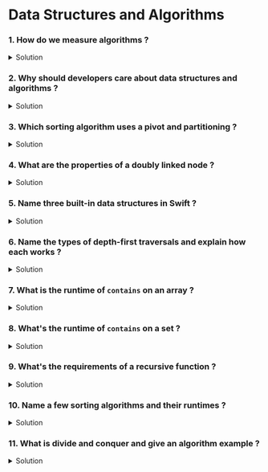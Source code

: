 # Data Structures and Algorithms

### 1. How do we measure algorithms ?

<details>
  <summary>Solution</summary>

We measure algorithms primarily by **how their resource usage grows** with input size. The most common metrics:

**1. Time complexity (asymptotic)**

* Describes how the number of basic operations grows as input size `n` grows.
* Captured with Big-O notation (upper bound). Also used:

  * **Big-O** `O(f(n))` — worst-case upper bound.
  * **Big-Ω** `Ω(f(n))` — best-case lower bound.
  * **Big-Θ** `Θ(f(n))` — tight bound (both upper & lower).

**2. Space complexity**

* Amount of extra memory the algorithm uses (auxiliary space), e.g. `O(1)` (constant), `O(n)` (linear).

**3. Average / Worst / Best / Amortized**

* *Worst-case* (e.g., Quicksort worst `O(n^2)`), *average-case* (expected), *best-case* (ideal input), *amortized* (cost averaged across many operations, e.g., dynamic array append is amortized `O(1)`).

**4. Practical considerations beyond asymptotics**

* Constant factors, cache locality, memory allocation, and I/O can drastically affect real-world speed even for same Big-O.
* Benchmarking/profiling (Instruments, time trials) is used to measure real performance.

**Example:**

* Array indexing → `O(1)` time.
* Linear search in array → `O(n)`.
* Merge sort → `O(n log n)` time, `O(n)` extra space.

In interviews you’ll cite asymptotic complexity, explain assumptions (random input, hash distribution), and note space trade-offs.
</details>

### 2. Why should developers care about data structures and algorithms ?

<details>
  <summary>Solution</summary>

**Reasons developers should care:**

1. **Correct tool for the problem**

   * Different data structures match different access/update patterns. Example: mapping names→phone → use `Dictionary` (hash map); ordered access and indexed retrieval → use `Array`.

2. **Performance & scalability**

   * Choosing wrong DS/algorithm leads to slow, memory-hungry apps. Small differences (`O(n)` vs `O(log n)`) become critical at scale.

3. **Better design and trade-offs**

   * Understand memory vs speed vs complexity trade-offs. Example: `Tree` for ordered data vs `HashMap` for O(1) lookups.

4. **Maintainability & correctness**

   * Data-structure-informed code is easier to reason about, test and debug.

5. **Problem solving & interviews**

   * Many system design and coding interviews test DS\&A knowledge.

6. **Real-world examples**

   * Caching layers (LRU cache: linked list + hash map), routing (graphs), search (binary search, indices), concurrency-safe structures.

**Practical tip:** Learn a small set of powerful data structures (arrays, hash sets/dicts, trees, heaps, graphs) and core algorithms (search/sort, traversal, Dijkstra/BFS/DFS) — you’ll be able to pick appropriate solutions quickly.

</details>

### 3. Which sorting algorithm uses a pivot and partitioning ?

<details>
  <summary>Solution</summary>

**Quicksort.**

**How it works (high level):**

* Choose a **pivot** element.
* **Partition** the array into elements `< pivot` and `> pivot` (often in-place).
* Recursively sort the partitions.
* Combine (concatenation is trivial because partition step arranges elements).

**Partition schemes**

* **Lomuto** partition (simple, uses single index).
* **Hoare** partition (often faster; uses two indices moving inward).

**Complexities**

* Average time: `O(n log n)`
* Worst time: `O(n^2)` (e.g., if pivot choice is poor on already sorted input and naive pivot selection)
* Space: `O(log n)` average recursion stack (in-place sort).

**Notes**

* Pivot selection strategy matters (first/last/median-of-three/random). Randomized pivot gives expected `O(n log n)` and dramatically reduces worst-case likelihood.
* Quicksort is typically faster in practice than mergesort for in-memory sorting because of locality and low constant factors, though merge sort is stable and has guaranteed `O(n log n)` worst-case.

</details>

### 4. What are the properties of a doubly linked node ?

<details>
  <summary>Solution</summary>

A **doubly linked node** typically contains:

1. **Value** (payload/data) — the stored item (generic `T`).
2. **Next pointer** — a reference to the next node in the list (or `nil` at tail).
3. **Previous pointer** — a reference to the previous node in the list (or `nil` at head).

**Operations & complexity**

* Insert/delete at a known node: `O(1)` (adjust pointers).
* Traversal to find a value: `O(n)`.
* Doubly linked lists let you traverse forward/backward and remove nodes without scanning from the head (when you already have the node reference).

**Simple Swift-like node example**

```swift
class DNode<T> {
  var value: T
  var next: DNode?
  weak var prev: DNode? // weak to avoid retain cycles when using classes
  init(value: T) { self.value = value }
}
```

**Trade-offs**

* Pros: O(1) deletion/insertion when node reference is known, bidirectional traversal.
* Cons: extra memory for prev pointer, pointer-chasing hurts cache locality (slower than arrays for sequential access).

</details>

### 5. Name three built-in data structures in Swift ?

<details>
  <summary>Solution</summary>

Three common built-in Swift collections:

1. **Array** (`Array<T>`)

   * Ordered, indexable, contiguous storage.
   * `index` access `O(1)`, append amortized `O(1)`, insert/delete at arbitrary index `O(n)`.

2. **Set** (`Set<T>`)

   * Unordered collection of unique elements. Backed by hashing.
   * Average `contains`, `insert`, `remove`: `O(1)` (depends on good `Hashable`).

3. **Dictionary** (`Dictionary<Key, Value>`)

   * Key-value mapping with unique keys (hash-based).
   * Average `get/set/remove` `O(1)`; keys must conform to `Hashable`.

**Notes**

* Swift also provides `ArraySlice`, `ContiguousArray` variations and sequence/collection protocols (`Sequence`, `Collection`, `BidirectionalCollection`) to generalize behavior.
* Linked lists, trees, heaps are not built-in but can be implemented or obtained via libraries.

</details>

### 6. Name the types of depth-first traversals and explain how each works ?

<details>
  <summary>Solution</summary>

For a binary tree, the main **depth-first traversals**:

1. **Pre-order (Root, Left, Right)**

   * Visit the current (root) node first, then recursively traverse left subtree, then right subtree.
   * Use-case: copy tree, prefix expression (Polish notation).
   * Pseudocode:

     ```text
     preOrder(node):
       if node == nil: return
       visit(node)
       preOrder(node.left)
       preOrder(node.right)
     ```

2. **In-order (Left, Root, Right)**

   * Traverse left subtree, visit root, traverse right subtree.
   * For binary search trees (BST), in-order yields **sorted order**.
   * Use-case: get sorted elements from BST, infix expression.
   * Pseudocode:

     ```text
     inOrder(node):
       if node == nil: return
       inOrder(node.left)
       visit(node)
       inOrder(node.right)
     ```

3. **Post-order (Left, Right, Root)**

   * Traverse left subtree, then right subtree, then visit root.
   * Use-case: delete/free nodes, evaluate postfix expressions (post-order produces postfix), compute sizes/aggregates from children.
   * Pseudocode:

     ```text
     postOrder(node):
       if node == nil: return
       postOrder(node.left)
       postOrder(node.right)
       visit(node)
     ```

**Complexity**

* Time: `O(n)` for all (visit each node once).
* Space: recursion uses `O(h)` stack where `h` is tree height (worst `O(n)` for skewed tree, `O(log n)` for balanced tree). Iterative versions use an explicit stack.

**Implementation note**

* Depth-first can be implemented recursively (simple) or iteratively with a stack (explicit control).

</details>

### 7. What is the runtime of `contains` on an array ?

<details>
  <summary>Solution</summary>

**`O(n)` (linear time).**

Reason:

* To check whether an element exists in an `Array`, you typically scan elements until you find a match (or reach end). In the worst case you examine all `n` elements.

**Notes**

* Best case `O(1)` (found at first element). Average `O(n/2)` → still `O(n)`.
* If you need frequent membership checks, consider `Set` (average `O(1)`).
* If array is **sorted**, you can do binary search `O(log n)` (e.g., `array.binarySearch()`).

</details>

### 8. What's the runtime of `contains` on a set ?

<details>
  <summary>Solution</summary>

**Average-case: `O(1)`** (constant time).
**Worst-case: `O(n)`** (pathological hash collisions or degenerate hash distribution).

Reason:

* `Set` is hash-based. A lookup computes the item’s hash and inspects a bucket — expected constant-time if the hash function distributes well.
* Worst-case occurs when many values collide into the same bucket or hash function is poor; then lookup can degrade to linear scanning of bucket entries.

**Practical note**

* Swift’s `Set` requires elements conform to `Hashable`. Use good `hash(into:)` implementations for custom types to avoid collisions.

</details>

### 9. What's the requirements of a recursive function ?

<details>
  <summary>Solution</summary>

Two essential requirements:

1. **Base case(s)** — a condition under which the function returns a result directly without making further recursive calls. Prevents infinite recursion.
   Example: `if n == 0 { return 1 }` for factorial.

2. **Recursive case(s)** — the function calls itself with a smaller/simpler input, moving the computation toward the base case.

**Other important points**

* **Progress toward base case:** each recursion should make measurable progress (e.g., `n-1`) so base case is reachable.
* **Stack usage:** each call uses stack frames; deep recursion can cause stack overflow.
* **Tail recursion:** if recursion is tail-call (last operation is recursive call), some languages optimize it. Swift does *not* reliably perform tail-call optimization, so prefer iterative or explicit stack for deep recursion.
* **Correctness & termination:** reason about invariants and ensure termination for all valid inputs.

**Example (factorial):**

```swift
func factorial(_ n: Int) -> Int {
  if n == 0 { return 1 }       // base
  return n * factorial(n - 1)  // recursive
}
```

</details>

### 10. Name a few sorting algorithms and their runtimes ?

<details>
  <summary>Solution</summary>

Here’s a concise list with time/space complexity and notes (n = number of elements):

* **Bubble Sort**

  * Best: `Ω(n)` (if optimized with early exit when already sorted)
  * Average/Worst: `O(n^2)`
  * Space: `O(1)`
  * Stable: yes
  * Use: educational, rarely used in practice.

* **Insertion Sort**

  * Best: `Ω(n)` (already sorted)
  * Average/Worst: `O(n^2)`
  * Space: `O(1)`
  * Stable: yes
  * Use: small arrays or nearly-sorted data; often used as base case for hybrid sorts.

* **Selection Sort**

  * Best/Average/Worst: `O(n^2)`
  * Space: `O(1)`
  * Stable: no (unless implemented carefully)
  * Use: simple but inefficient.

* **Merge Sort**

  * Best/Average/Worst: `O(n log n)`
  * Space: `O(n)` (extra array)
  * Stable: yes
  * Use: guaranteed `O(n log n)`, good for linked lists and external sorting.

* **Quicksort**

  * Average: `O(n log n)`
  * Worst: `O(n^2)` (bad pivot)
  * Space: `O(log n)` recursion average (in-place partitioning)
  * Stable: no (unless modified)
  * Use: very fast in practice for in-memory sorts; choose pivot carefully (random/median-of-three).

* **Heapsort**

  * Best/Average/Worst: `O(n log n)`
  * Space: `O(1)` extra (in-place)
  * Stable: no
  * Use: good worst-case guarantee, does not require extra memory like mergesort.

* **Counting Sort** (non-comparison)

  * Time: `O(n + k)` where `k` is range of input values
  * Space: `O(k)`
  * Stable: yes
  * Use: integer keys in small range.

* **Radix Sort** (non-comparison)

  * Time: `O(n * k)` (k = number of digits/keys)
  * Space: `O(n + k)`
  * Use: sort integers/strings efficiently when k is small.

**Stability & memory trade-offs**

* Stable sorts maintain relative order of equal elements (useful when sorting by multiple keys).
* Non-comparison sorts (counting, radix) can beat `O(n log n)` under restricted input models.

**Practical note**

* Real-world standard library sorts (like Swift’s `sort()` / `sorted()`) use optimized hybrid algorithms that choose efficient strategies, handle small arrays, and ensure good real-world performance.

</details>

### 11. What is divide and conquer and give an algorithm example ?

<details>
  <summary>Solution</summary>

**Divide and Conquer (D\&C)** is a general algorithmic paradigm with three steps:

1. **Divide** the problem into smaller subproblems (usually of the same type).
2. **Conquer**: solve the subproblems (often recursively).
3. **Combine**: merge the subproblem solutions to form a solution for the original problem.

**Examples**

* **Merge Sort** — divide array in half, recursively sort each half, then **merge** sorted halves.

  * Complexity: `O(n log n)` time, `O(n)` space for merging.

* **Quicksort** — partition around a pivot (divide), recursively sort partitions (conquer), combine (trivial because array is partitioned in place).

  * Average: `O(n log n)`.

* **Binary Search** — on a sorted array: divide range in half, decide which half contains the target, recurse on that half.

  * Complexity: `O(log n)`.
  * Example pseudocode:

    ```text
    binarySearch(arr, target):
      low = 0, high = arr.count - 1
      while low <= high:
        mid = (low + high) / 2
        if arr[mid] == target: return mid
        else if arr[mid] < target: low = mid + 1
        else: high = mid - 1
      return not found
    ```

**Why D\&C is powerful**

* Recursion naturally captures the divide/solve/combine steps.
* Often yields logarithmic or `n log n` behavior because you reduce problem size multiplicatively each step.

**Master Theorem** (brief)

* A tool to analyze recurrence relations common in D\&C (e.g., `T(n) = a T(n/b) + f(n)`) to derive asymptotic complexity.

**Practical tip**

* For small subproblems, switch to simpler algorithms (e.g., insertion sort) to reduce overhead — common in hybrid sorts.

</details>
